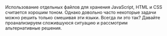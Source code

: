 Использование отдельных файлов для хранения JavaScript, HTML и CSS считается 
хорошим тоном. Однако довольно часто некоторые задачи можно решить только 
смешивая эти языки. Всегда ли это так? Давайте проанализируем сложившуюся ситуацию и 
рассмотрим альтернативные решения. 
